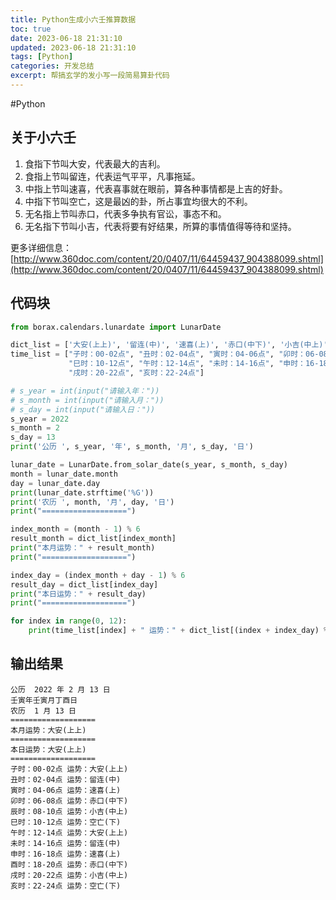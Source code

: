 ```yaml
---
title: Python生成小六壬推算数据
toc: true
date: 2023-06-18 21:31:10
updated: 2023-06-18 21:31:10
tags: [Python]
categories: 开发总结
excerpt: 帮搞玄学的发小写一段简易算卦代码
---
```

#Python 

## 关于小六壬
1. 食指下节叫大安，代表最大的吉利。
2. 食指上节叫留连，代表运气平平，凡事拖延。
3. 中指上节叫速喜，代表喜事就在眼前，算各种事情都是上吉的好卦。
4. 中指下节叫空亡，这是最凶的卦，所占事宜均很大的不利。
5. 无名指上节叫赤口，代表多争执有官讼，事态不和。
6. 无名指下节叫小吉，代表将要有好结果，所算的事情值得等待和坚持。

更多详细信息：[http://www.360doc.com/content/20/0407/11/64459437_904388099.shtml](http://www.360doc.com/content/20/0407/11/64459437_904388099.shtml)

## 代码块
```python
from borax.calendars.lunardate import LunarDate

dict_list = ['大安(上上)', '留连(中)', '速喜(上)', '赤口(中下)', '小吉(中上)', '空亡(下)']
time_list = ["子时：00-02点", "丑时：02-04点", "寅时：04-06点", "卯时：06-08点", "辰时：08-10点",
             "巳时：10-12点", "午时：12-14点", "未时：14-16点", "申时：16-18点", "酉时：18-20点",
             "戌时：20-22点", "亥时：22-24点"]

# s_year = int(input("请输入年："))
# s_month = int(input("请输入月："))
# s_day = int(input("请输入日："))
s_year = 2022
s_month = 2
s_day = 13
print('公历 ', s_year, '年', s_month, '月', s_day, '日')

lunar_date = LunarDate.from_solar_date(s_year, s_month, s_day)
month = lunar_date.month
day = lunar_date.day
print(lunar_date.strftime('%G'))
print('农历 ', month, '月', day, '日')
print("===================")

index_month = (month - 1) % 6
result_month = dict_list[index_month]
print("本月运势：" + result_month)
print("===================")

index_day = (index_month + day - 1) % 6
result_day = dict_list[index_day]
print("本日运势：" + result_day)
print("===================")

for index in range(0, 12):
    print(time_list[index] + " 运势：" + dict_list[(index + index_day) % 6])

```

## 输出结果
```
公历  2022 年 2 月 13 日
壬寅年壬寅月丁酉日
农历  1 月 13 日
===================
本月运势：大安(上上)
===================
本日运势：大安(上上)
===================
子时：00-02点 运势：大安(上上)
丑时：02-04点 运势：留连(中)
寅时：04-06点 运势：速喜(上)
卯时：06-08点 运势：赤口(中下)
辰时：08-10点 运势：小吉(中上)
巳时：10-12点 运势：空亡(下)
午时：12-14点 运势：大安(上上)
未时：14-16点 运势：留连(中)
申时：16-18点 运势：速喜(上)
酉时：18-20点 运势：赤口(中下)
戌时：20-22点 运势：小吉(中上)
亥时：22-24点 运势：空亡(下)
```
